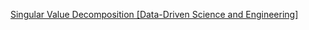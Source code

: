 
[Singular Value Decomposition \[Data-Driven Science and Engineering\]](https://youtube.com/playlist?list=PLMrJAkhIeNNSVjnsviglFoY2nXildDCcv)
